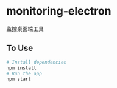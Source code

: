 # monitoring-electron
监控桌面端工具

## To Use
```bash
# Install dependencies
npm install
# Run the app
npm start
```